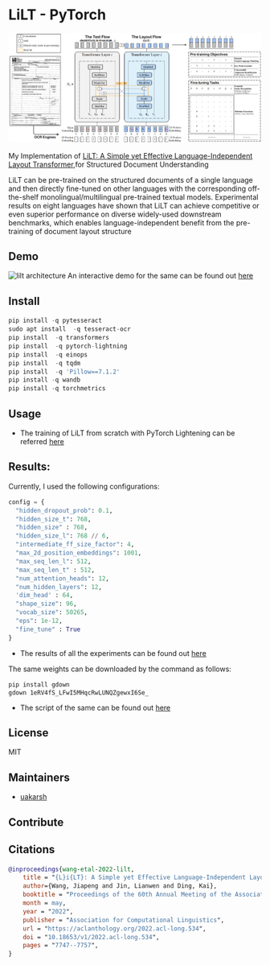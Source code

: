 # LiLT - PyTorch
 
![lilt architecture](images/framework.png)

My Implementation of [LiLT: A Simple yet Effective Language-Independent Layout Transformer](https://aclanthology.org/2022.acl-long.534.pdf),for Structured Document Understanding

LiLT can be pre-trained on the structured documents of a single language and then directly fine-tuned on other languages with the corresponding off-the-shelf
monolingual/multilingual pre-trained textual models. Experimental results on eight languages have shown that LiLT can achieve competitive or even superior performance on diverse widely-used downstream benchmarks, which enables language-independent benefit from the pre-training of document layout structure

## Demo
![lilt architecture](images/demo.gif)
An interactive demo for the same can be found out [here](https://huggingface.co/spaces/iakarshu/lilt)

## Install

```python
pip install -q pytesseract
sudo apt install  -q tesseract-ocr
pip install  -q transformers
pip install  -q pytorch-lightning
pip install  -q einops
pip install  -q tqdm
pip install  -q 'Pillow==7.1.2'
pip install -q wandb
pip install -q torchmetrics
```

## Usage

* The training of LiLT from scratch with PyTorch Lightening can be referred [here](https://github.com/uakarsh/LiLT/tree/main/notebooks)

## Results:

Currently, I used the following configurations:

```python
config = {
  "hidden_dropout_prob": 0.1,
  "hidden_size_t": 768,
  "hidden_size" : 768,
  "hidden_size_l": 768 // 6,
  "intermediate_ff_size_factor": 4,
  "max_2d_position_embeddings": 1001,
  "max_seq_len_l": 512,
  "max_seq_len_t" : 512,
  "num_attention_heads": 12,
  "num_hidden_layers": 12,
  'dim_head' : 64,
  "shape_size": 96,
  "vocab_size": 50265,
  "eps": 1e-12,
  "fine_tune" : True
}
```

* The results of all the experiments can be found out [here](https://wandb.ai/iakarshu/RVL%20CDIP%20with%20LiLT?workspace=user-iakarshu)

The same weights can be downloaded by the command as follows:
```
pip install gdown
gdown 1eRV4fS_LFwI5MHqcRwLUNQZgewxI6Se_
```

* The script of the same can be found out [here](https://www.kaggle.com/code/akarshu121/lilt-4-lilt-for-specific-purpose-rvl-cdip)

##  License

MIT

## Maintainers

- [uakarsh](https://github.com/uakarsh)

## Contribute


## Citations

```bibtex
@inproceedings{wang-etal-2022-lilt,
    title = "{L}i{LT}: A Simple yet Effective Language-Independent Layout Transformer for Structured Document Understanding",
    author={Wang, Jiapeng and Jin, Lianwen and Ding, Kai},
    booktitle = "Proceedings of the 60th Annual Meeting of the Association for Computational Linguistics (Volume 1: Long Papers)",
    month = may,
    year = "2022",
    publisher = "Association for Computational Linguistics",
    url = "https://aclanthology.org/2022.acl-long.534",
    doi = "10.18653/v1/2022.acl-long.534",
    pages = "7747--7757",
}
```

